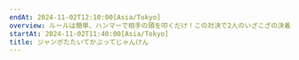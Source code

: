 ```yaml
---
endAt: 2024-11-02T12:10:00[Asia/Tokyo]
overview: ルールは簡単、ハンマーで相手の頭を叩くだけ！この対決で2人のいざこざの決着をつけよう！
startAt: 2024-11-02T11:40:00[Asia/Tokyo]
title: ジャンボたたいてかぶってじゃんけん
---
```

